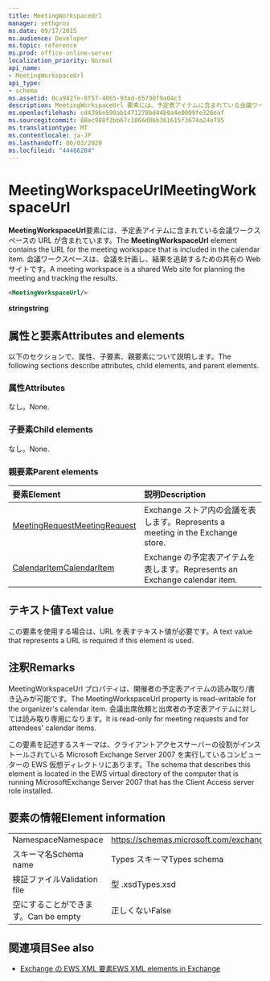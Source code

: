 ```yaml
---
title: MeetingWorkspaceUrl
manager: sethgros
ms.date: 09/17/2015
ms.audience: Developer
ms.topic: reference
ms.prod: office-online-server
localization_priority: Normal
api_name:
- MeetingWorkspaceUrl
api_type:
- schema
ms.assetid: 0ca942fe-8f57-4065-93ad-65790f9a04c3
description: MeetingWorkspaceUrl 要素には、予定表アイテムに含まれている会議ワークスペースの URL が含まれています。 会議ワークスペースは、会議を計画し、結果を追跡するための共有の Web サイトです。
ms.openlocfilehash: cd4396e590ab1471278bd44b9a4e0009fe326eaf
ms.sourcegitcommit: 88ec988f2bb67c1866d06b361615f3674a24e795
ms.translationtype: MT
ms.contentlocale: ja-JP
ms.lasthandoff: 06/03/2020
ms.locfileid: "44466284"
---
```

# <a name="meetingworkspaceurl"></a><span data-ttu-id="88aec-104">MeetingWorkspaceUrl</span><span class="sxs-lookup"><span data-stu-id="88aec-104">MeetingWorkspaceUrl</span></span>

<span data-ttu-id="88aec-105">**MeetingWorkspaceUrl**要素には、予定表アイテムに含まれている会議ワークスペースの URL が含まれています。</span><span class="sxs-lookup"><span data-stu-id="88aec-105">The **MeetingWorkspaceUrl** element contains the URL for the meeting workspace that is included in the calendar item.</span></span> <span data-ttu-id="88aec-106">会議ワークスペースは、会議を計画し、結果を追跡するための共有の Web サイトです。</span><span class="sxs-lookup"><span data-stu-id="88aec-106">A meeting workspace is a shared Web site for planning the meeting and tracking the results.</span></span> 
  
```xml
<MeetingWorkspaceUrl/>
```

 <span data-ttu-id="88aec-107">**string**</span><span class="sxs-lookup"><span data-stu-id="88aec-107">**string**</span></span>
## <a name="attributes-and-elements"></a><span data-ttu-id="88aec-108">属性と要素</span><span class="sxs-lookup"><span data-stu-id="88aec-108">Attributes and elements</span></span>

<span data-ttu-id="88aec-109">以下のセクションで、属性、子要素、親要素について説明します。</span><span class="sxs-lookup"><span data-stu-id="88aec-109">The following sections describe attributes, child elements, and parent elements.</span></span>
  
### <a name="attributes"></a><span data-ttu-id="88aec-110">属性</span><span class="sxs-lookup"><span data-stu-id="88aec-110">Attributes</span></span>

<span data-ttu-id="88aec-111">なし。</span><span class="sxs-lookup"><span data-stu-id="88aec-111">None.</span></span>
  
### <a name="child-elements"></a><span data-ttu-id="88aec-112">子要素</span><span class="sxs-lookup"><span data-stu-id="88aec-112">Child elements</span></span>

<span data-ttu-id="88aec-113">なし。</span><span class="sxs-lookup"><span data-stu-id="88aec-113">None.</span></span>
  
### <a name="parent-elements"></a><span data-ttu-id="88aec-114">親要素</span><span class="sxs-lookup"><span data-stu-id="88aec-114">Parent elements</span></span>

|<span data-ttu-id="88aec-115">**要素**</span><span class="sxs-lookup"><span data-stu-id="88aec-115">**Element**</span></span>|<span data-ttu-id="88aec-116">**説明**</span><span class="sxs-lookup"><span data-stu-id="88aec-116">**Description**</span></span>|
|:-----|:-----|
|[<span data-ttu-id="88aec-117">MeetingRequest</span><span class="sxs-lookup"><span data-stu-id="88aec-117">MeetingRequest</span></span>](meetingrequest.md) <br/> |<span data-ttu-id="88aec-118">Exchange ストア内の会議を表します。</span><span class="sxs-lookup"><span data-stu-id="88aec-118">Represents a meeting in the Exchange store.</span></span>  <br/> |
|[<span data-ttu-id="88aec-119">CalendarItem</span><span class="sxs-lookup"><span data-stu-id="88aec-119">CalendarItem</span></span>](calendaritem.md) <br/> |<span data-ttu-id="88aec-120">Exchange の予定表アイテムを表します。</span><span class="sxs-lookup"><span data-stu-id="88aec-120">Represents an Exchange calendar item.</span></span>  <br/> |
   
## <a name="text-value"></a><span data-ttu-id="88aec-121">テキスト値</span><span class="sxs-lookup"><span data-stu-id="88aec-121">Text value</span></span>

<span data-ttu-id="88aec-122">この要素を使用する場合は、URL を表すテキスト値が必要です。</span><span class="sxs-lookup"><span data-stu-id="88aec-122">A text value that represents a URL is required if this element is used.</span></span>
  
## <a name="remarks"></a><span data-ttu-id="88aec-123">注釈</span><span class="sxs-lookup"><span data-stu-id="88aec-123">Remarks</span></span>

<span data-ttu-id="88aec-124">MeetingWorkspaceUrl プロパティは、開催者の予定表アイテムの読み取り/書き込みが可能です。</span><span class="sxs-lookup"><span data-stu-id="88aec-124">The MeetingWorkspaceUrl property is read-writable for the organizer's calendar item.</span></span> <span data-ttu-id="88aec-125">会議出席依頼と出席者の予定表アイテムに対しては読み取り専用になります。</span><span class="sxs-lookup"><span data-stu-id="88aec-125">It is read-only for meeting requests and for attendees' calendar items.</span></span>
  
<span data-ttu-id="88aec-126">この要素を記述するスキーマは、クライアントアクセスサーバーの役割がインストールされている Microsoft Exchange Server 2007 を実行しているコンピューターの EWS 仮想ディレクトリにあります。</span><span class="sxs-lookup"><span data-stu-id="88aec-126">The schema that describes this element is located in the EWS virtual directory of the computer that is running MicrosoftExchange Server 2007 that has the Client Access server role installed.</span></span>
  
## <a name="element-information"></a><span data-ttu-id="88aec-127">要素の情報</span><span class="sxs-lookup"><span data-stu-id="88aec-127">Element information</span></span>

|||
|:-----|:-----|
|<span data-ttu-id="88aec-128">Namespace</span><span class="sxs-lookup"><span data-stu-id="88aec-128">Namespace</span></span>  <br/> |https://schemas.microsoft.com/exchange/services/2006/types  <br/> |
|<span data-ttu-id="88aec-129">スキーマ名</span><span class="sxs-lookup"><span data-stu-id="88aec-129">Schema name</span></span>  <br/> |<span data-ttu-id="88aec-130">Types スキーマ</span><span class="sxs-lookup"><span data-stu-id="88aec-130">Types schema</span></span>  <br/> |
|<span data-ttu-id="88aec-131">検証ファイル</span><span class="sxs-lookup"><span data-stu-id="88aec-131">Validation file</span></span>  <br/> |<span data-ttu-id="88aec-132">型 .xsd</span><span class="sxs-lookup"><span data-stu-id="88aec-132">Types.xsd</span></span>  <br/> |
|<span data-ttu-id="88aec-133">空にすることができます。</span><span class="sxs-lookup"><span data-stu-id="88aec-133">Can be empty</span></span>  <br/> |<span data-ttu-id="88aec-134">正しくない</span><span class="sxs-lookup"><span data-stu-id="88aec-134">False</span></span>  <br/> |
   
## <a name="see-also"></a><span data-ttu-id="88aec-135">関連項目</span><span class="sxs-lookup"><span data-stu-id="88aec-135">See also</span></span>



- [<span data-ttu-id="88aec-136">Exchange の EWS XML 要素</span><span class="sxs-lookup"><span data-stu-id="88aec-136">EWS XML elements in Exchange</span></span>](ews-xml-elements-in-exchange.md)

